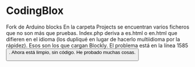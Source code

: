 # CodingBlox
Fork de Arduino blocks
En la carpeta Projects se encuentran varios ficheros que no son más que pruebas. Index.php deriva a es.html o en.html que difieren en el idioma (los dupliqué en lugar de hacerlo multiidioma por la rápidez). Esos son los que cargan Blockly. El problema está en la línea 1585 					<button id="fakeload" >. Ahora está limpio, sin código. He probado muchas cosas. 
